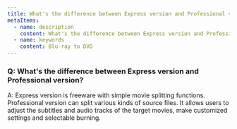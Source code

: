 ```yaml
---
title: What's the difference between Express version and Professional version?
metaItems:
  - name: description
    content: What's the difference between Express version and Professional version?
  - name: keywords
    content: Blu-ray to DVD
---
```


### Q: What's the difference between Express version and Professional version?

A: Express version is freeware with simple movie splitting functions.
Professional version can split various kinds of source files. It allows users to adjust the subtitles and audio tracks of the target movies, make customized settings and selectable burning.
